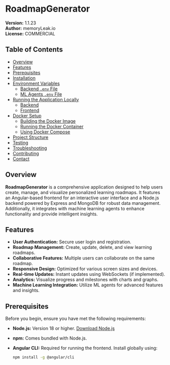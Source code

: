 # RoadmapGenerator

**Version:** 1.1.23  
**Author:** memoryLeak.io  
**License:** COMMERCIAL

## Table of Contents

- [Overview](#overview)
- [Features](#features)
- [Prerequisites](#prerequisites)
- [Installation](#installation)
- [Environment Variables](#environment-variables)
  - [Backend `.env` File](#backend-env-file)
  - [ML Agents `.env` File](#ml-agents-env-file)
- [Running the Application Locally](#running-the-application-locally)
  - [Backend](#backend)
  - [Frontend](#frontend)
- [Docker Setup](#docker-setup)
  - [Building the Docker Image](#building-the-docker-image)
  - [Running the Docker Container](#running-the-docker-container)
  - [Using Docker Compose](#using-docker-compose)
- [Project Structure](#project-structure)
- [Testing](#testing)
- [Troubleshooting](#troubleshooting)
- [Contributing](#contributing)
- [Contact](#contact)

## Overview

**RoadmapGenerator** is a comprehensive application designed to help users create, manage, and visualize personalized learning roadmaps. It features an Angular-based frontend for an interactive user interface and a Node.js backend powered by Express and MongoDB for robust data management. Additionally, it integrates with machine learning agents to enhance functionality and provide intelligent insights.

## Features

- **User Authentication:** Secure user login and registration.
- **Roadmap Management:** Create, update, delete, and view learning roadmaps.
- **Collaborative Features:** Multiple users can collaborate on the same roadmap.
- **Responsive Design:** Optimized for various screen sizes and devices.
- **Real-time Updates:** Instant updates using WebSockets (if implemented).
- **Analytics:** Visualize progress and milestones with charts and graphs.
- **Machine Learning Integration:** Utilize ML agents for advanced features and insights.

## Prerequisites

Before you begin, ensure you have met the following requirements:

- **Node.js:** Version 18 or higher. [Download Node.js](https://nodejs.org/)
- **npm:** Comes bundled with Node.js.
- **Angular CLI:** Required for running the frontend. Install globally using:
  
  ```bash
  npm install -g @angular/cli

